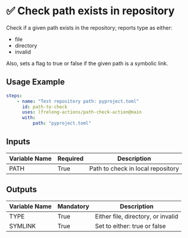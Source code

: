 <!--
# SPDX-License-Identifier: Apache-2.0
# SPDX-FileCopyrightText: 2025 The Linux Foundation
-->

# ✅ Check path exists in repository

Check if a given path exists in the repository; reports type as either:

- file
- directory
- invalid

Also, sets a flag to true or false if the given path is a symbolic link.

## Usage Example

<!-- markdownlint-disable MD046 -->

```yaml
steps:
    - name: "Test repository path: pyproject.toml"
      id: path-to-check
      uses: lfreleng-actions/path-check-action@main
      with:
          path: "pyproject.toml"
```

<!-- markdownlint-enable MD046 -->

## Inputs

<!-- markdownlint-disable MD013 -->

| Variable Name | Required | Description                       |
| ------------- | -------- | --------------------------------- |
| PATH          | True     | Path to check in local repository |

<!-- markdownlint-enable MD013 -->

## Outputs

<!-- markdownlint-disable MD013 -->

| Variable Name | Mandatory | Description                        |
| ------------- | --------- | ---------------------------------- |
| TYPE          | True      | Either file, directory, or invalid |
| SYMLINK       | True      | Set to either: true or false       |

<!-- markdownlint-enable MD013 -->
